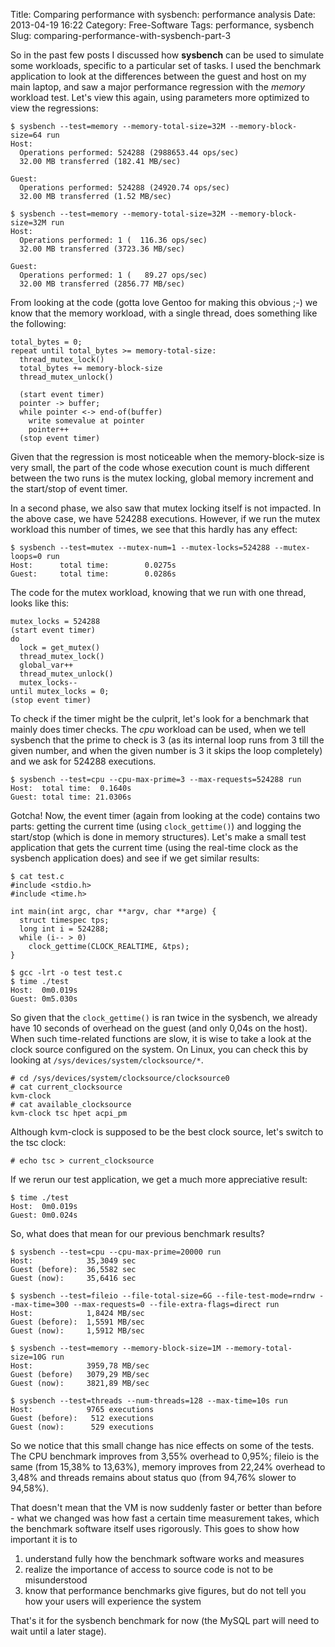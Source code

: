 Title: Comparing performance with sysbench: performance analysis
Date: 2013-04-19 16:22
Category: Free-Software
Tags: performance, sysbench
Slug: comparing-performance-with-sysbench-part-3

So in the past few posts I discussed how **sysbench** can be used to
simulate some workloads, specific to a particular set of tasks. I used
the benchmark application to look at the differences between the guest
and host on my main laptop, and saw a major performance regression with
the *memory* workload test. Let's view this again, using parameters more
optimized to view the regressions:

    $ sysbench --test=memory --memory-total-size=32M --memory-block-size=64 run
    Host:
      Operations performed: 524288 (2988653.44 ops/sec)
      32.00 MB transferred (182.41 MB/sec)

    Guest:
      Operations performed: 524288 (24920.74 ops/sec)
      32.00 MB transferred (1.52 MB/sec)

    $ sysbench --test=memory --memory-total-size=32M --memory-block-size=32M run
    Host:
      Operations performed: 1 (  116.36 ops/sec)
      32.00 MB transferred (3723.36 MB/sec)

    Guest:
      Operations performed: 1 (   89.27 ops/sec)
      32.00 MB transferred (2856.77 MB/sec)

From looking at the code (gotta love Gentoo for making this obvious ;-)
we know that the memory workload, with a single thread, does something
like the following:

    total_bytes = 0;
    repeat until total_bytes >= memory-total-size:
      thread_mutex_lock()
      total_bytes += memory-block-size
      thread_mutex_unlock()
      
      (start event timer)
      pointer -> buffer;
      while pointer <-> end-of(buffer)
        write somevalue at pointer
        pointer++
      (stop event timer)

Given that the regression is most noticeable when the memory-block-size
is very small, the part of the code whose execution count is much
different between the two runs is the mutex locking, global memory
increment and the start/stop of event timer.

In a second phase, we also saw that mutex locking itself is not
impacted. In the above case, we have 524288 executions. However, if we
run the mutex workload this number of times, we see that this hardly has
any effect:

    $ sysbench --test=mutex --mutex-num=1 --mutex-locks=524288 --mutex-loops=0 run
    Host:      total time:        0.0275s
    Guest:     total time:        0.0286s

The code for the mutex workload, knowing that we run with one thread,
looks like this:

    mutex_locks = 524288
    (start event timer)
    do
      lock = get_mutex()
      thread_mutex_lock()
      global_var++
      thread_mutex_unlock()
      mutex_locks--
    until mutex_locks = 0;
    (stop event timer)

To check if the timer might be the culprit, let's look for a benchmark
that mainly does timer checks. The *cpu* workload can be used, when we
tell sysbench that the prime to check is 3 (as its internal loop runs
from 3 till the given number, and when the given number is 3 it skips
the loop completely) and we ask for 524288 executions.

    $ sysbench --test=cpu --cpu-max-prime=3 --max-requests=524288 run
    Host:  total time:  0.1640s
    Guest: total time: 21.0306s

Gotcha! Now, the event timer (again from looking at the code) contains
two parts: getting the current time (using `clock_gettime()`) and
logging the start/stop (which is done in memory structures). Let's make
a small test application that gets the current time (using the real-time
clock as the sysbench application does) and see if we get similar
results:

    $ cat test.c
    #include <stdio.h>
    #include <time.h>

    int main(int argc, char **argv, char **arge) {
      struct timespec tps;
      long int i = 524288;
      while (i-- > 0)
        clock_gettime(CLOCK_REALTIME, &tps);
    }

    $ gcc -lrt -o test test.c
    $ time ./test
    Host:  0m0.019s
    Guest: 0m5.030s

So given that the `clock_gettime()` is ran twice in the sysbench, we
already have 10 seconds of overhead on the guest (and only 0,04s on the
host). When such time-related functions are slow, it is wise to take a
look at the clock source configured on the system. On Linux, you can
check this by looking at `/sys/devices/system/clocksource/*`.

    # cd /sys/devices/system/clocksource/clocksource0
    # cat current_clocksource
    kvm-clock
    # cat available_clocksource
    kvm-clock tsc hpet acpi_pm

Although kvm-clock is supposed to be the best clock source, let's switch
to the tsc clock:

    # echo tsc > current_clocksource

If we rerun our test application, we get a much more appreciative
result:

    $ time ./test
    Host:  0m0.019s
    Guest: 0m0.024s

So, what does that mean for our previous benchmark results?

    $ sysbench --test=cpu --cpu-max-prime=20000 run
    Host:            35,3049 sec
    Guest (before):  36,5582 sec
    Guest (now):     35,6416 sec

    $ sysbench --test=fileio --file-total-size=6G --file-test-mode=rndrw --max-time=300 --max-requests=0 --file-extra-flags=direct run
    Host:            1,8424 MB/sec
    Guest (before):  1,5591 MB/sec
    Guest (now):     1,5912 MB/sec

    $ sysbench --test=memory --memory-block-size=1M --memory-total-size=10G run
    Host:            3959,78 MB/sec
    Guest (before)   3079,29 MB/sec
    Guest (now):     3821,89 MB/sec

    $ sysbench --test=threads --num-threads=128 --max-time=10s run
    Host:            9765 executions
    Guest (before):   512 executions
    Guest (now):      529 executions

So we notice that this small change has nice effects on some of the
tests. The CPU benchmark improves from 3,55% overhead to 0,95%; fileio
is the same (from 15,38% to 13,63%), memory improves from 22,24%
overhead to 3,48% and threads remains about status quo (from 94,76%
slower to 94,58%).

That doesn't mean that the VM is now suddenly faster or better than
before - what we changed was how fast a certain time measurement takes,
which the benchmark software itself uses rigorously. This goes to show
how important it is to

1.  understand fully how the benchmark software works and measures
2.  realize the importance of access to source code is not to be
    misunderstood
3.  know that performance benchmarks give figures, but do not tell you
    how your users will experience the system

That's it for the sysbench benchmark for now (the MySQL part will need
to wait until a later stage).
